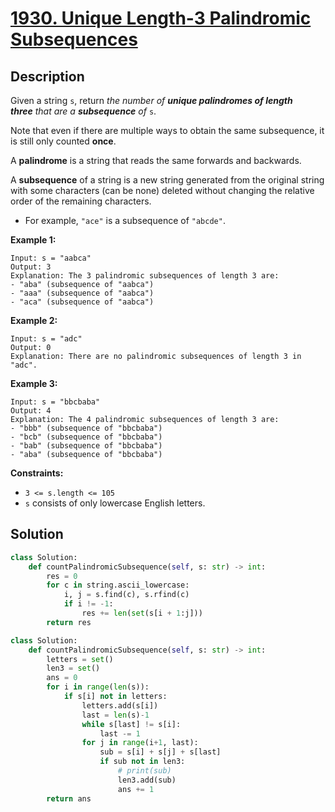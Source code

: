 # [1930. Unique Length-3 Palindromic Subsequences](https://leetcode.com/problems/unique-length-3-palindromic-subsequences/description/?envType=daily-question&envId=2025-01-04)

## Description

Given a string `s`, return *the number of **unique palindromes of length three** that are a **subsequence** of* `s`.

Note that even if there are multiple ways to obtain the same subsequence, it is still only counted **once**.

A **palindrome** is a string that reads the same forwards and backwards.

A **subsequence** of a string is a new string generated from the original string with some characters (can be none) deleted without changing the relative order of the remaining characters.

- For example, `"ace"` is a subsequence of `"abcde"`.

**Example 1:**

```
Input: s = "aabca"
Output: 3
Explanation: The 3 palindromic subsequences of length 3 are:
- "aba" (subsequence of "aabca")
- "aaa" (subsequence of "aabca")
- "aca" (subsequence of "aabca")

```

**Example 2:**

```
Input: s = "adc"
Output: 0
Explanation: There are no palindromic subsequences of length 3 in "adc".

```

**Example 3:**

```
Input: s = "bbcbaba"
Output: 4
Explanation: The 4 palindromic subsequences of length 3 are:
- "bbb" (subsequence of "bbcbaba")
- "bcb" (subsequence of "bbcbaba")
- "bab" (subsequence of "bbcbaba")
- "aba" (subsequence of "bbcbaba")

```

**Constraints:**

- `3 <= s.length <= 105`
- `s` consists of only lowercase English letters.


## Solution

```python
class Solution:
    def countPalindromicSubsequence(self, s: str) -> int:
        res = 0
        for c in string.ascii_lowercase:
            i, j = s.find(c), s.rfind(c)
            if i != -1:
                res += len(set(s[i + 1:j]))
        return res
```

```python
class Solution:
    def countPalindromicSubsequence(self, s: str) -> int:
        letters = set()
        len3 = set()
        ans = 0
        for i in range(len(s)):
            if s[i] not in letters:
                letters.add(s[i])
                last = len(s)-1
                while s[last] != s[i]:
                    last -= 1
                for j in range(i+1, last):
                    sub = s[i] + s[j] + s[last]
                    if sub not in len3:
                        # print(sub)
                        len3.add(sub)
                        ans += 1
        return ans
```